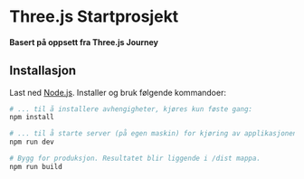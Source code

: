 # Three.js Startprosjekt
#### Basert på oppsett fra Three.js Journey
## Installasjon
Last ned [Node.js](https://nodejs.org/en/download/).
Installer og bruk følgende kommandoer:

``` bash
# ... til å installere avhengigheter, kjøres kun føste gang:
npm install

# ... til å starte server (på egen maskin) for kjøring av applikasjonen: 
npm run dev

# Bygg for produksjon. Resultatet blir liggende i /dist mappa.
npm run build
```
